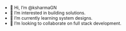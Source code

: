 - 👋 Hi, I’m @ksharmaGN
- 👀 I’m interested in building solutions.
- 🌱 I’m currently learning system designs.
- 💞️ I’m looking to collaborate on full stack development.

<!---
ksharmaGN/ksharmaGN is a ✨ special ✨ repository because its `README.md` (this file) appears on your GitHub profile.
You can click the Preview link to take a look at your changes.
--->
